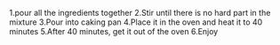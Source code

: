 1.pour all the ingredients together
2.Stir until there is no hard part in the mixture
3.Pour into caking pan
4.Place it in the oven and heat it to 40 minutes
5.After 40 minutes, get it out of the oven
6.Enjoy